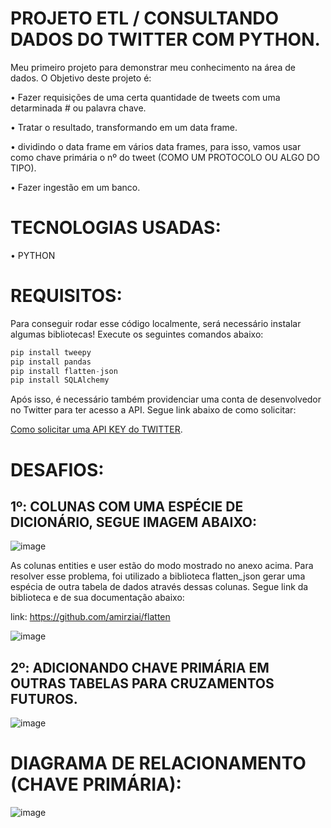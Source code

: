 # PROJETO ETL / CONSULTANDO DADOS DO TWITTER COM PYTHON.

Meu primeiro projeto para demonstrar meu conhecimento na área de dados. O Objetivo deste projeto é:

• Fazer requisições de uma certa quantidade de tweets com uma detarminada # ou palavra chave.

• Tratar o resultado, transformando em um data frame.

• dividindo o data frame em vários data frames, para isso, vamos usar como chave primária o nº do tweet (COMO UM PROTOCOLO OU ALGO DO TIPO).

• Fazer ingestão em um banco.

# TECNOLOGIAS USADAS:

• PYTHON

# REQUISITOS:

Para conseguir rodar esse código localmente, será necessário instalar algumas bibliotecas! Execute os seguintes comandos abaixo:

```python
pip install tweepy
pip install pandas
pip install flatten-json
pip install SQLAlchemy
```

Após isso, é necessário também providenciar uma conta de desenvolvedor no Twitter para ter acesso a API. Segue link abaixo de como solicitar:



[Como solicitar uma API KEY do TWITTER](https://www.youtube.com/watch?v=p4fZLzKodCg).

# DESAFIOS:

## 1º: COLUNAS COM UMA ESPÉCIE DE DICIONÁRIO, SEGUE IMAGEM ABAIXO:
![image](https://user-images.githubusercontent.com/78058494/165187939-8954dd36-0236-4071-a228-41a392cdf5c0.png)

As colunas entities  e user estão do modo mostrado no anexo acima. Para resolver esse problema, foi utilizado a biblioteca flatten_json gerar uma espécia de outra tabela de dados através dessas colunas. Segue link da biblioteca e de sua documentação abaixo:

link: https://github.com/amirziai/flatten

![image](https://user-images.githubusercontent.com/78058494/165192557-cbc012c2-fb71-43fb-8a10-1764927b2de9.png)


## 2º: ADICIONANDO CHAVE PRIMÁRIA EM OUTRAS TABELAS PARA CRUZAMENTOS FUTUROS.
![image](https://user-images.githubusercontent.com/78058494/165651768-f78bb241-90eb-429c-b7e2-67d1438a0766.png)




# DIAGRAMA DE RELACIONAMENTO (CHAVE PRIMÁRIA):

![image](https://user-images.githubusercontent.com/78058494/164996180-08b9108a-9bcd-4008-b732-7809c9f2d26c.png)

